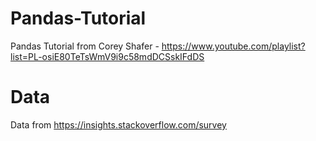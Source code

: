 # Pandas-Tutorial
Pandas Tutorial from Corey Shafer - https://www.youtube.com/playlist?list=PL-osiE80TeTsWmV9i9c58mdDCSskIFdDS

# Data
Data from https://insights.stackoverflow.com/survey
